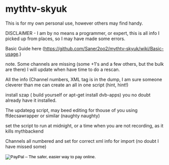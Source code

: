 # mythtv-skyuk

This is for my own personal use, however others may find handy.

DISCLAIMER - I am by no means a programmer, or expert, this is all info I picked up from places, so I may have made some errors.

Basic Guide here (https://github.com/Saner2oo2/mythtv-skyuk/wiki/Basic-usage.)

note. Some channels are missing (some +1's and a few others, but the bulk are there) I will update when have time to do a rescan.

All the info (Channel numbers, XML tag is in the dump, I am sure someone cleverer than me can create an all in one script (hint, hint!)

install szap ( build yourself or apt-get install dvb-apps) you no doubt already have it installed.

The updatepg script, may beed editing for thouse of you using ffdecsawrapper or similar (naughty naughty)

set the script to run at midnight, or a time when you are not recording, as it kills mythbackend

Channels all numbered and set for correct xml info for import (no doubt I have missed some)


<form action="https://www.paypal.com/cgi-bin/webscr" method="post" target="_top">
<input type="hidden" name="cmd" value="_s-xclick">
<input type="hidden" name="hosted_button_id" value="TA4EPAWR72HSC">
<input type="image" src="https://www.paypalobjects.com/en_US/GB/i/btn/btn_donateCC_LG.gif" border="0" name="submit" alt="PayPal – The safer, easier way to pay online.">
<img alt="" border="0" src="https://www.paypalobjects.com/en_GB/i/scr/pixel.gif" width="1" height="1">
</form>


